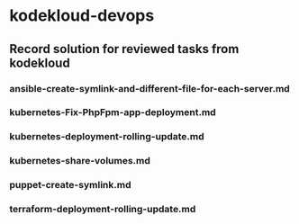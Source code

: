# kodekloud-devops
## Record solution for reviewed tasks from kodekloud
### ansible-create-symlink-and-different-file-for-each-server.md
### kubernetes-Fix-PhpFpm-app-deployment.md
### kubernetes-deployment-rolling-update.md
### kubernetes-share-volumes.md
### puppet-create-symlink.md
### terraform-deployment-rolling-update.md


